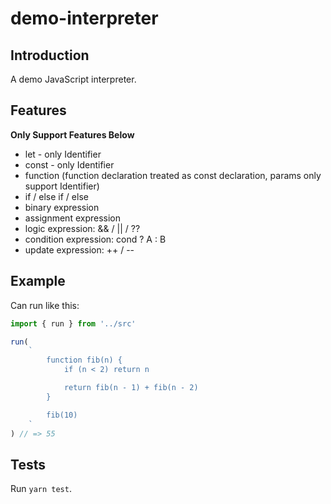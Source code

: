 # demo-interpreter

## Introduction

A demo JavaScript interpreter.

## Features

**Only Support Features Below**

- let - only Identifier
- const - only Identifier
- function (function declaration treated as const declaration, params only support Identifier)
- if / else if / else
- binary expression
- assignment expression
- logic expression: && / || / ??
- condition expression: cond ? A : B 
- update expression: ++ / --

## Example

Can run like this:

```js
import { run } from '../src'

run(
    `
        function fib(n) {
            if (n < 2) return n 

            return fib(n - 1) + fib(n - 2)
        }

        fib(10)
    `
) // => 55
```

## Tests

Run `yarn test`.
